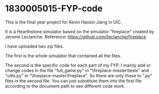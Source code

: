 # 1830005015-FYP-code

This is the final year project for Kevin Haoxin Jiang in UIC.

It is a Hearthstone simulator based on the simulator "fireplace" created by Jerome Leclanche. Reference: https://github.com/jleclanche/fireplace

I have uploaded two zip files.

The first is the whole simulator that contained all the files. 

The second is the specific code for each part of my FYP. I mainly add or change codes in the file "full_game.py" in "\fireplace-master\tests" and "uitls.py" in "\fireplace-master\fireplace". So there are only these to ".py" files in the second file. You can just substitute them into the first file according to the document path to see different code work.
